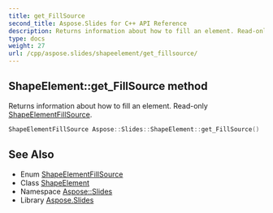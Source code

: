 ```yaml
---
title: get_FillSource
second_title: Aspose.Slides for C++ API Reference
description: Returns information about how to fill an element. Read-only ShapeElementFillSource.
type: docs
weight: 27
url: /cpp/aspose.slides/shapeelement/get_fillsource/
---
```

## ShapeElement::get_FillSource method


Returns information about how to fill an element. Read-only [ShapeElementFillSource](../../shapeelementfillsource/).

```cpp
ShapeElementFillSource Aspose::Slides::ShapeElement::get_FillSource()
```

## See Also

* Enum [ShapeElementFillSource](../../shapeelementfillsource/)
* Class [ShapeElement](../)
* Namespace [Aspose::Slides](../../)
* Library [Aspose.Slides](../../../)
